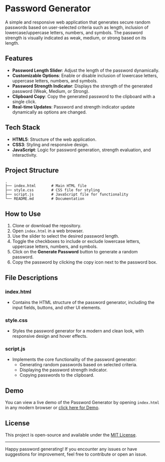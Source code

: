 # Password Generator

A simple and responsive web application that generates secure random passwords based on user-selected criteria such as length, inclusion of lowercase/uppercase letters, numbers, and symbols. The password strength is visually indicated as weak, medium, or strong based on its length.

## Features

- **Password Length Slider**: Adjust the length of the password dynamically.
- **Customizable Options**: Enable or disable inclusion of lowercase letters, uppercase letters, numbers, and symbols.
- **Password Strength Indicator**: Displays the strength of the generated password (Weak, Medium, or Strong).
- **Clipboard Copy**: Copy the generated password to the clipboard with a single click.
- **Real-time Updates**: Password and strength indicator update dynamically as options are changed.

## Tech Stack

- **HTML5**: Structure of the web application.
- **CSS3**: Styling and responsive design.
- **JavaScript**: Logic for password generation, strength evaluation, and interactivity.

## Project Structure

```
.
├── index.html       # Main HTML file
├── style.css        # CSS file for styling
├── script.js        # JavaScript file for functionality
└── README.md        # Documentation
```

## How to Use

1. Clone or download the repository.
2. Open `index.html` in a web browser.
3. Use the slider to select the desired password length.
4. Toggle the checkboxes to include or exclude lowercase letters, uppercase letters, numbers, and symbols.
5. Click on the **Generate Password** button to generate a random password.
6. Copy the password by clicking the copy icon next to the password box.

## File Descriptions

### index.html
- Contains the HTML structure of the password generator, including the input fields, buttons, and other UI elements.

### style.css
- Styles the password generator for a modern and clean look, with responsive design and hover effects.

### script.js
- Implements the core functionality of the password generator:
  - Generating random passwords based on selected criteria.
  - Displaying the password strength indicator.
  - Copying passwords to the clipboard.

## Demo
You can view a live demo of the Password Generator by opening `index.html` in any modern browser or [click here for Demo](https://password-generator-nine-zeta-48.vercel.app/).

## License
This project is open-source and available under the [MIT License](https://opensource.org/licenses/MIT).

---

Happy password generating! If you encounter any issues or have suggestions for improvement, feel free to contribute or open an issue.
